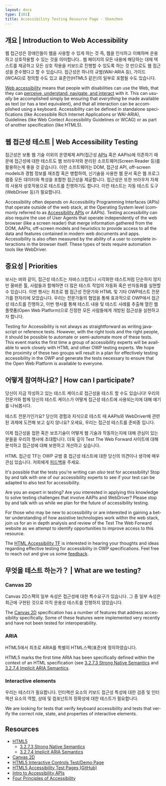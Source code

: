 ```yaml
---
layout: docs
type: [101]
title: Accessibility Testing Resource Page - Shenzhen
---
```


<h2 lang="en" id="a11y"><span lang="ko">개요</span> | Introduction to Web Accessibility</h2>

<p lang="ko">웹 접근성은 장애인들이 웹을 사용할 수 있게 하는 것 즉, 웹을 인식하고 이해하며 운용하고 상호작용할 수 있는 것을 의미합니다.. 웹 페이지의 모든 내용에 해당하는 대체 텍스트를 제공하고 모든 상호 작용을 키보드로 진행할 수 있도록 하는 것 만으로도 웹 접근성을 준수했다고 할 수 있습니다. 접근성은 하나의 규범(<span lang="en">WAI-ARIA</span> 등), 가이드(<span lang="en">WCAG</span>)로 정의할 수도 있고 표준안(<span lang="en">HTML5</span> 같은)의 일부로 포함될 수도 있습니다.</p>

<p lang="en"><a href="http://www.w3.org/WAI/intro/accessibility.php">Web accessibility</a> means that people with disabilities can use the Web, that they can <a href="http://www.w3.org/TR/UNDERSTANDING-WCAG20/intro.html#introduction-fourprincs-head">perceive, understand, navigate, and interact</a> with it.  This can <em>usually</em> be accomplished simply be ensuring that <em>everything</em> be made available as text (or has a text equivalent), and that all interaction can be accomplished using a keyboard.  Accessibility can be defined in standalone specifications (like Accessibile Rich Internet Applications or WAI-ARIA), Guidelines (like Web Contect Accessibility Guidelines or WCAG) or as part of another specification (like HTML5).</p>


<h2 lang="en" id="a11ytest"><span lang="ko">웹 접근성 테스트</span> | Web Accessibility Testing</h2>

<p lang="ko">접근성은 보통 웹 기술 이외의 운영체제 <span lang="en">API</span>(접근성 <span lang="en"><a href="http://www.w3.org/TR/2013/WD-html-aapi-20131001/#introduction-accessibility-apis">APIs</a></span> 혹은 <span lang="en">AAPIs</span>)에 의존하기 때문에 접근성에 대한 테스트도 웹 브라우저와 분리된 소프트웨어(<span lang="en">Screen Reader</span> 등)를 활용하는게 좋을 것 같습니다. 이런 소프트웨어는 <span lang="en">DOM</span>, 접근성 <span lang="en">API, off-screen models</span>과 경험 정보를 재조합 혹은 병합하여, 신기술을 사용한 웹 문서 혹은 웹 프로그램중 모든 데이터와 특성을 포함한 접근성을 제공합니다. 접근성은 또한 브라우저 자체의 사용자 상호작용으로 테스트를 진행하기도 합니다. 이런 테스트는 자동 테스트 도구(<span lang="en">WebDriver</span> 등)가 필요합니다.</p>

<p lang="en">Accessibility often depends on Accessibility Programming Interfaces (APIs) that operate outside of the web stack, at the Operating System level (commonly referred to as <a href="http://www.w3.org/TR/2013/WD-html-aapi-20131001/#introduction-accessibility-apis">Accessibility APIs</a> or AAPIs).  Testing accessibility can also require the use of User Agents that operate independently of the web browser (like a screen reader) that merge information gathered from the DOM, AAPIs, off-screen models and heuristics to provide access to all the data and features contained in modern web documents and apps.  Accessibility is also often measured by the ability of a user to complete interactions in the browser itself.  These types of tests require automation tools like WebDriver.</p>

<h2 lang="en" id="priorities"><span lang="ko">중요성</span> | Priorities</h2>

<p lang="ko">보시는 바와 같이, 접근성 테스트는 자바스크립트나 시각화한 테스트처럼 단순하지 않지만 올바른 툴, 사람들과 함께하면 더 많은 테스트 작업의 자동화 혹은 반자동화를 실현할 수 있습니다. 이번 행사는 최초로 웹 접근성 전문가와 <span lang="en">HTML</span> 및 기타 <span lang="en">OWP</span>테스트 전문가를 한자리에 모았습니다. 우리는 전문가들의 협업을 통해 효과적으로 <span lang="en">OWP</span>에서 접근성 테스트를 진행하고, 이번 행사를 통해 테스트 내용 및 테스트 사례를 추출해 열린 웹 플랫폼(<span lang="en">Open Web Platform</span>)으로 진정한 모든 사람들에게 개방된 접근성을 실현하고자 합니다.</p>

<p lang="en">Testing for Accessibility is not always as straightforward as writing javascript or reference tests.  However, with the right tools and the right people, it should be possible to automate or semi-automate more of these tests. This event marks the first time a group of accessibility experts will be available to work closely with HTML and other OWP testing experts.  We hope the proximity of these two groups will result in a plan for effectively testing accessibility in the OWP and generate the tests necessary to ensure that the Open Web Platform is available to everyone.</p>

<h2 lang="en" id="participate"><span lang="ko">어떻게 참여하나요?</span> | How can I participate?</h2>

<p lang="ko">당신이 지금 작성하고 있는 테스트 케이스로 접근성을 테스트 할 수도 있습니다! 우리의 전문가와 함께 당신의 테스트 케이스가 어떻게 접근성 테스트에 사용되는지에 대해 얘기를 나눠봅시다.</p>

<p lang="ko">
테스트 전문가인가요? 당신의 경험과 지식으로 테스트 때 <span lang="en">AAPIs</span>와 <span lang="en">WebDriver</span>에 관련된 과제에 도전해 보고 싶지 않나요? 오세요, 우리는 접근성 테스트를 준비중 입니다.</p>

<p lang="ko">
이제 접근성을 접한 혹은 보조기술이 어떻게 웹 기술과 작동하는지에 대해 관심이 있는 분들을 우리의 행사에 초대합니다. 더욱 깊이 <span lang="en">Test The Web Forward</span> 사이트에 대해 분석하고 접근성에 대해 보완하고 개선하고 싶습니다.</p>

<p lang="ko">
HTML 접근성 TF는 OWP 규범 중 접근성 테스트에 대한 당신의 의견이나 생각에 매우 관심 있습니다. 저희에게 <a href="mailto:public-html-a11y@w3.org">피드백</a>을 주세요.</p>

<p lang="en">It's possible that the tests you're writing can <em>also</em> test for accessibility!  Stop by and talk with one of our accessibility experts to see if your test can be adapted to also test for accessibility.</p>

<p lang="en">Are you an expert in testing?  Are you interested in applying this knowledge to solve testing challenges that involve AAPIs and WebDriver?  Please stop by and talk with us while we plan for the future of accessibility testing.</p>

<p lang="en">For those who may be new to accessibility or are interested in gaining a better understanding of how assistive technologies work within the web stack, join us for an in depth analysis and review of the Test The Web Forward website as we attempt to identify opportunities to improve access to this resource.</p>

<p lang="en">The <a href="http://www.w3.org/WAI/PF/html-accessibility-tf.html">HTML Accessibility TF</a> is interested in hearing your thoughts and ideas regarding effective testing for accessibility in OWP specifications.  Feel free to reach out and give us some <a href="mailto:public-html-a11y@w3.org">feedback</a>.</p>

<h2 lang="en"><span lang="ko">무엇을 테스트 하는가？</span> | What are we testing?</h2>

<h3 lang="en">Canvas 2D</h3>

<p lang="ko"><span lang="en">Canvas 2D</span>스펙의 일부 속성은 접근성에 대한 특수요구가 있습니다. 그 중 일부 속성은 최근에 구현된 것으로 아직 운용성 테스트를 진행하지 않았습니다.</p>

<p lang="en">The <a href="http://www.w3.org/html/wg/drafts/2dcontext/html5_canvas_CR/">Canvas 2D</a> specification has a number of features that address accessibility specifically.  Some of these features were implemented very recently and have not been tested for interoperability.</p>

<h3 lang="en">ARIA</h3>

<p lang="ko"><span lang="en">HTML5</span>에서 최초로 <span lang="en">ARIA</span>를 특별히 <span lang="en">HTML</span>스펙(표준)에 정의하였습니다.</p>

<p lang="en">HTML5 marks the first time ARIA has been specifically defined within the context of an HTML specification (see <a href="http://www.w3.org/TR/html/dom.html#sec-strong-native-semantics">3.2.7.3 Strong Native Semantics</a> and <a href="http://www.w3.org/TR/html/dom.html#sec-implicit-aria-semantics">3.2.7.4 Implicit ARIA Semantics</a>.</p>

<h3 lang="en">Interactive elements</h3>

<p lang="ko">우리는 테스터가 필요합니다. 인터랙션 요소의 키보드 접근성 특성에 대한 검증 및 인터랙션 요소의 역할, 상태 및 컴포넌트의 정확성에 대한 테스트가 필요합니다.</p>

<p lang="en">We are looking for tests that verify keyboard accessibility and tests that verify the correct role, state, and properties of interactive elements.</p>

<h2 lang="en">Resources</h2>

<ul>
<li><a href="http://www.w3.org/TR/html/">HTML5</a>

<ul>
<li><a href="http://www.w3.org/TR/html/dom.html#sec-strong-native-semantics">3.2.7.3 Strong Native Semantics</a></li>
<li><a href="http://www.w3.org/TR/html/dom.html#sec-implicit-aria-semantics">3.2.7.4 Implicit ARIA Semantics</a></li>
</ul>
</li>
<li><a href="http://www.w3.org/html/wg/drafts/2dcontext/html5_canvas_CR/">Canvas 2D</a></li>
<li><a href="http://www.html5accessibility.com/tests/form-test.html">HTML5 Interactive Controls Test/Demo Page</a></li>
<li><a href="https://github.com/stevefaulkner/HTML5accessibility/tree/master/tests">HTML5 Accessibility Test Pages (GitHub)</a></li>
<li><a href="http://www.w3.org/TR/2013/WD-html-aapi-20131001/#introduction-accessibility-apis">Intro to Accessibility APIs</a></li>
<li><a href="http://www.w3.org/TR/UNDERSTANDING-WCAG20/intro.html#introduction-fourprincs-head">Four Principles of Accessibility</a></li>
</ul>
